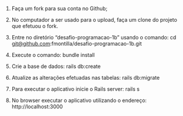 1. Faça um fork para sua conta no Github;

2. No computador a ser usado para o upload, faça um clone do projeto que efetuou o fork.

3. Entre no diretório “desafio-programacao-1b” usando o comando:
    cd git@github.com:fmontilla/desafio-programacao-1b.git

4. Execute o comando:
    bundle install

5. Crie a base de dados:
    rails db:create

6. Atualize as alterações efetuadas nas tabelas:
    rails db:migrate

7. Para executar o aplicativo inicie o Rails server:
    rails s

8. No browser executar o aplicativo utilizando o endereço:
    http://localhost:3000


